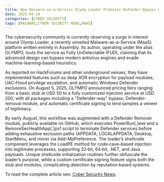 ```yaml
---
title: New Malware-as-a-Service Olymp Loader Promises Defender-Bypass With Automatic Certificate Signing
date: 2025-09-29
categories: [CYBER SECURITY]
tags: [MALWARE,CYBER SECURITY NEWS,MAAS]
---
```


The cybersecurity community is currently observing a surge in interest around Olymp Loader, a recently unveiled Malware-as-a-Service (MaaS) platform written entirely in Assembly. Its author, operating under the alias OLYMPO, touts the service as Fully UnDetectable (FUD), claiming that its advanced design can bypass modern antivirus engines and evade machine-learning–based heuristics.  

As reported on HackForums and other underground venues, they have implemented features such as deep XOR encryption for payload modules, UAC‐Flood privilege escalation, and automatic Windows Defender exclusions. On August 5, 2025, OLYMPO announced pricing tiers ranging from a basic stub at USD 50 to a fully customized injection service at USD 200, with all packages including a "Defender-way" bypass, Defender-removal module, and automatic certificate signing to lend samples a veneer of legitimacy.  

By early August, this workflow was augmented with a Defender Remover module, publicly available on GitHub, which executes PowerRun[.]exe and a RemoveSecHealthApp[.]ps1 script to terminate Defender services before adding exhaustive exclusion paths (APPDATA, LOCALAPPDATA, Desktop, StartMenu, and more) via Add-MpPreference. The loader’s shellcode component leverages the LoadPE method for code‐cave–based injection into legitimate processes, supporting 32‐bit, 64‐bit, .NET, and Java payloads. Unique shellcode initialization routines further obfuscate the loader’s purpose, while a custom certificate signing feature signs both the stub and modules, complicating detection by reputation‐based systems.  

To read the complete article see: [Cyber Security News](https://cybersecuritynews.com/new-malware-as-a-service-olymp-loader/).